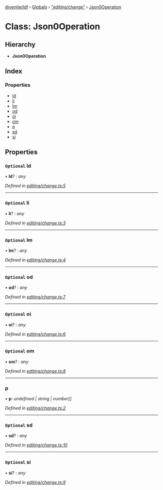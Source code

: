 [@venite/ldf](../README.md) › [Globals](../globals.md) › ["editing/change"](../modules/_editing_change_.md) › [Json0Operation](_editing_change_.json0operation.md)

# Class: Json0Operation

## Hierarchy

* **Json0Operation**

## Index

### Properties

* [ld](_editing_change_.json0operation.md#optional-ld)
* [li](_editing_change_.json0operation.md#optional-li)
* [lm](_editing_change_.json0operation.md#optional-lm)
* [od](_editing_change_.json0operation.md#optional-od)
* [oi](_editing_change_.json0operation.md#optional-oi)
* [om](_editing_change_.json0operation.md#optional-om)
* [p](_editing_change_.json0operation.md#p)
* [sd](_editing_change_.json0operation.md#optional-sd)
* [si](_editing_change_.json0operation.md#optional-si)

## Properties

### `Optional` ld

• **ld**? : *any*

*Defined in [editing/change.ts:5](https://github.com/gbj/venite/blob/3d88b83/ldf/src/editing/change.ts#L5)*

___

### `Optional` li

• **li**? : *any*

*Defined in [editing/change.ts:3](https://github.com/gbj/venite/blob/3d88b83/ldf/src/editing/change.ts#L3)*

___

### `Optional` lm

• **lm**? : *any*

*Defined in [editing/change.ts:4](https://github.com/gbj/venite/blob/3d88b83/ldf/src/editing/change.ts#L4)*

___

### `Optional` od

• **od**? : *any*

*Defined in [editing/change.ts:7](https://github.com/gbj/venite/blob/3d88b83/ldf/src/editing/change.ts#L7)*

___

### `Optional` oi

• **oi**? : *any*

*Defined in [editing/change.ts:6](https://github.com/gbj/venite/blob/3d88b83/ldf/src/editing/change.ts#L6)*

___

### `Optional` om

• **om**? : *any*

*Defined in [editing/change.ts:8](https://github.com/gbj/venite/blob/3d88b83/ldf/src/editing/change.ts#L8)*

___

###  p

• **p**: *undefined | string | number[]*

*Defined in [editing/change.ts:2](https://github.com/gbj/venite/blob/3d88b83/ldf/src/editing/change.ts#L2)*

___

### `Optional` sd

• **sd**? : *any*

*Defined in [editing/change.ts:10](https://github.com/gbj/venite/blob/3d88b83/ldf/src/editing/change.ts#L10)*

___

### `Optional` si

• **si**? : *any*

*Defined in [editing/change.ts:9](https://github.com/gbj/venite/blob/3d88b83/ldf/src/editing/change.ts#L9)*

